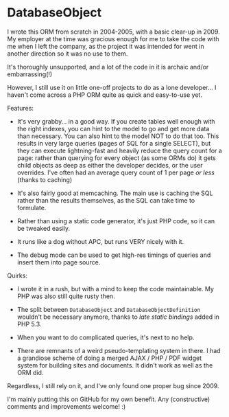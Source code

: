 DatabaseObject
==============

I wrote this ORM from scratch in 2004-2005, with a basic clear-up in
2009. My employer at the time was gracious enough for me to take the code
with me when I left the company, as the project it was intended for went
in another direction so it was no use to them.

It's thoroughly unsupported, and a lot of the code in it is archaic and/or
embarrassing(!)

However, I still use it on little one-off projects to do as a lone
developer... I haven't come across a PHP ORM quite as quick and
easy-to-use yet.

Features:

*  It's very grabby... in a good way. If you create tables well enough with
   the right indexes, you can hint to the model to go and get more data
   than necessary. You can also hint to the model NOT to do that too. This
   results in very large queries (pages of SQL for a single SELECT), but
   they can execute lightning-fast and heavily reduce the query count for
   a page: rather than querying for every object (as some ORMs do) it
   gets child objects as deep as either the developer decides, or the user
   overrides. I've often had an average query count of 1 per page _or less_
   (thanks to caching)

*  It's also fairly good at memcaching. The main use is caching the SQL
   rather than the results themselves, as the SQL can take time to
   formulate.

*  Rather than using a static code generator, it's just PHP code, so it
   can be tweaked easily.

*  It runs like a dog without APC, but runs VERY nicely with it.

*  The debug mode can be used to get high-res timings of queries and
   insert them into page source.

Quirks:

*  I wrote it in a rush, but with a mind to keep the code maintainable. My
   PHP was also still quite rusty then.

*  The split between `DatabaseObject` and `DatabaseObjectDefinition`
   wouldn't be necessary anymore, thanks to _late static bindings_ added
   in PHP 5.3.

*  When you want to do complicated queries, it's next to no help.

*  There are remnants of a weird pseudo-templating system in there. I had
   a grandiose scheme of doing a merged AJAX / PHP / PDF widget system for
   building sites and documents. It didn't work as well as the ORM did.

Regardless, I still rely on it, and I've only found one proper bug since 2009.

I'm mainly putting this on GitHub for my own benefit. Any (constructive)
comments and improvements welcome! :)
